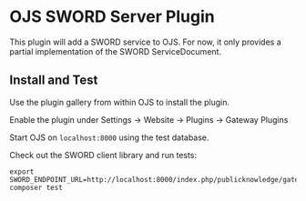 # OJS SWORD Server Plugin

This plugin will add a SWORD service to OJS. For now, it
only provides a partial implementation of the SWORD ServiceDocument.

## Install and Test
Use the plugin gallery from within OJS to install the plugin.

Enable the plugin under Settings -> Website -> Plugins ->  Gateway Plugins

Start OJS on `localhost:8000` using the test database.

Check out the SWORD client library and run tests:

    export SWORD_ENDPOINT_URL=http://localhost:8000/index.php/publicknowledge/gateway/plugin/swordServer
    composer test
